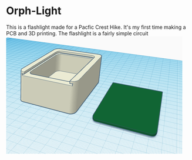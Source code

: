 # Orph-Light
This is a flashlight made for a Pacfic Crest Hike. It's my first time making a PCB and 3D printing. The flashlight is a fairly simple circuit
![alt text](pictures/image.png)

